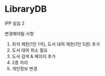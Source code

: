 # LibraryDB
IPP 실습 2

변경해야될 사항
1. 좌석 제한(1인 1석), 도서 대여 제한(1인 5권) 추가
2. 도서 대여 취소 필요
3. 도서 검색 & 페이지 추가
4. 2층 자리 
5. 개인정보 변경
